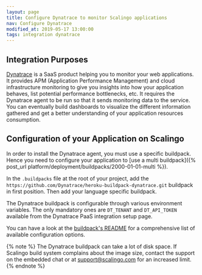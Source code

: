 ```yaml
---
layout: page
title: Configure Dynatrace to monitor Scalingo applications
nav: Configure Dynatrace
modified_at: 2019-05-17 13:00:00
tags: integration dynatrace
---
```


## Integration Purposes

[Dynatrace](https://www.dynatrace.com/) is a SaaS product helping you to
monitor your web applications.
It provides APM (Application Performance Management) and cloud infrastructure
monitoring to give you insights into how your application behaves, list
potential performance bottlenecks, etc.
It requires the Dynatrace agent to be run so that it sends monitoring data to
the service. You can eventually build dashboards to visualize the different
information gathered and get a better understanding of your application
resources consumption.

## Configuration of your Application on Scalingo

In order to install the Dynatrace agent, you must use a specific buildpack. Hence you need to
configure your application to [use a multi buildpack]({% post_url
platform/deployment/buildpacks/2000-01-01-multi %}).

In the `.buildpacks` file at the root of your project, add the
`https://github.com/Dynatrace/heroku-buildpack-dynatrace.git` buildpack in
first position. Then add your language specific buildpack.

The Dynatrace buildpack is configurable through various environment variables.
The only mandatory ones are `DT_TENANT` and `DT_API_TOKEN` available from the
Dynatrace PaaS integration setup page.

You can have a look at the
[buildpack's README](https://github.com/Dynatrace/heroku-buildpack-dynatrace#configuration) for a comprehensive list of
available configuration options.

{% note %}
The Dynatrace buildpack can take a lot of disk space. If Scalingo build system
complains about the image size, contact the support on the embedded chat or at
[support@scalingo.com](mailto:support@scalingo.com) for an increased limit.
{% endnote %}
